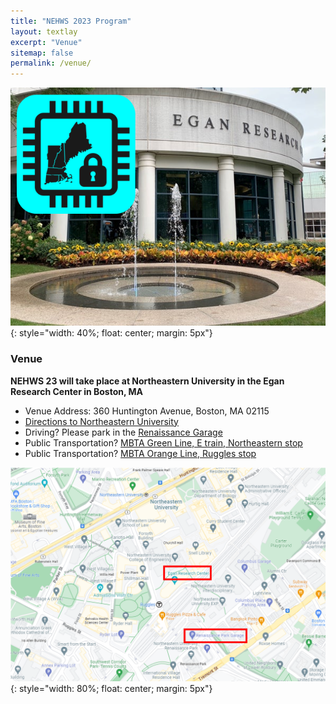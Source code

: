 ```yaml
---
title: "NEHWS 2023 Program"
layout: textlay
excerpt: "Venue"
sitemap: false
permalink: /venue/
---
```


![](../images/venue.png){: style="width: 40%; float: center; margin: 5px"}

### **Venue** ###

**NEHWS 23 will take place at Northeastern University in the Egan Research Center in Boston, MA**

* Venue Address: 360 Huntington Avenue, Boston, MA 02115
* [Directions to Northeastern University](https://campusmap.northeastern.edu/directions.html)
* Driving? Please park in the [Renaissance Garage](https://www.masparc.com/renaissance-park-garage/)
* Public Transportation? [MBTA Green Line, E train, Northeastern stop](https://www.mbta.com/schedules/Green)
* Public Transportation? [MBTA Orange Line, Ruggles stop](https://www.mbta.com/schedules/Orange)

![](../images/directions.png){: style="width: 80%; float: center; margin: 5px"}
